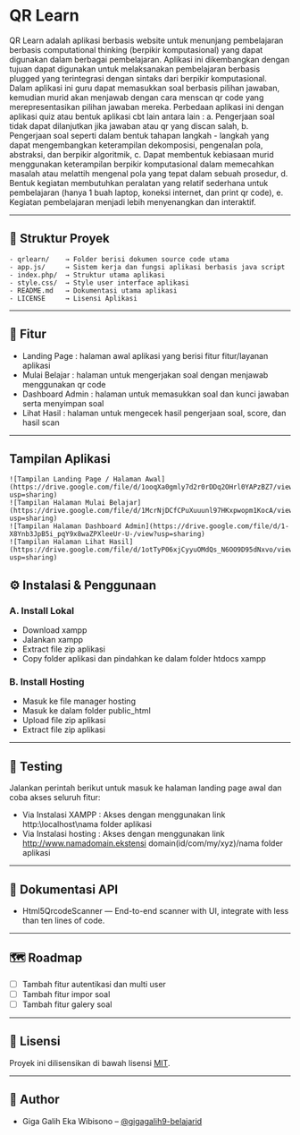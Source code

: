 # QR Learn

QR Learn adalah aplikasi berbasis website untuk menunjang pembelajaran berbasis computational thinking (berpikir komputasional) yang dapat digunakan dalam berbagai pembelajaran. Aplikasi ini dikembangkan dengan tujuan dapat digunakan untuk melaksanakan pembelajaran berbasis plugged yang terintegrasi dengan sintaks dari berpikir komputasional. Dalam aplikasi ini guru dapat memasukkan soal berbasis pilihan jawaban, kemudian murid akan menjawab dengan cara menscan qr code yang merepresentasikan pilihan jawaban mereka. Perbedaan aplikasi ini dengan aplikasi quiz atau bentuk aplikasi cbt lain antara lain : a. Pengerjaan soal tidak dapat dilanjutkan jika jawaban atau qr yang discan salah, b. Pengerjaan soal seperti dalam bentuk tahapan langkah - langkah yang dapat mengembangkan keterampilan dekomposisi, pengenalan pola, abstraksi, dan berpikir algoritmik, c. Dapat membentuk kebiasaan murid menggunakan keterampilan berpikir komputasional dalam memecahkan masalah atau melattih mengenal pola yang tepat dalam sebuah prosedur, d. Bentuk kegiatan membutuhkan peralatan yang relatif sederhana untuk pembelajaran (hanya 1 buah laptop, koneksi internet, dan print qr code), e. Kegiatan pembelajaran menjadi lebih menyenangkan dan interaktif.

---

## 📂 Struktur Proyek
```
- qrlearn/    → Folder berisi dokumen source code utama
- app.js/     → Sistem kerja dan fungsi aplikasi berbasis java script
- index.php/  → Struktur utama aplikasi
- style.css/  → Style user interface aplikasi
- README.md   → Dokumentasi utama aplikasi
- LICENSE     → Lisensi Aplikasi
```

---

## 🚀 Fitur
- Landing Page         : halaman awal aplikasi yang berisi fitur fitur/layanan aplikasi
- Mulai Belajar        : halaman untuk mengerjakan soal dengan menjawab menggunakan qr code
- Dashboard Admin      : halaman untuk memasukkan soal dan kunci jawaban serta menyimpan soal
- Lihat Hasil          : halaman untuk mengecek hasil pengerjaan soal, score, dan hasil scan

---
## Tampilan Aplikasi
    ![Tampilan Landing Page / Halaman Awal](https://drive.google.com/file/d/1ooqXa0gmly7d2r0rDDq2OHrl0YAPzBZ7/view?usp=sharing)
    ![Tampilan Halaman Mulai Belajar](https://drive.google.com/file/d/1McrNjDCfCPuXuuunl97HKxpwopm1KocA/view?usp=sharing)
    ![Tampilan Halaman Dashboard Admin](https://drive.google.com/file/d/1-X8Ynb3JpB5i_pqY9x8waZPXleeUr-U-/view?usp=sharing)
    ![Tampilan Halaman Lihat Hasil](https://drive.google.com/file/d/1otTyP06xjCyyuOMdQs_N6OO9D95dNxvo/view?usp=sharing)

## ⚙️ Instalasi & Penggunaan

### A. Install Lokal
- Download xampp
- Jalankan xampp
- Extract file zip aplikasi
- Copy folder aplikasi dan pindahkan ke dalam folder htdocs xampp

### B. Install Hosting
- Masuk ke file manager hosting
- Masuk ke dalam folder public_html
- Upload file zip aplikasi
- Extract file zip aplikasi

---

## 🧪 Testing
Jalankan perintah berikut untuk masuk ke halaman landing page awal dan coba akses seluruh fitur:
- Via Instalasi XAMPP   : Akses dengan menggunakan link http:\\localhost\nama folder aplikasi
- Via Instalasi hosting : Akses dengan menggunakan link http://www.namadomain.ekstensi domain(id/com/my/xyz)/nama folder aplikasi

---

## 📖 Dokumentasi API
- Html5QrcodeScanner — End-to-end scanner with UI, integrate with less than ten lines of code.

---

## 🗺️ Roadmap
- [ ] Tambah fitur autentikasi dan multi user
- [ ] Tambah fitur impor soal
- [ ] Tambah fitur galery soal

---

## 📄 Lisensi
Proyek ini dilisensikan di bawah lisensi [MIT](LICENSE).  

---

## 👤 Author
- Giga Galih Eka Wibisono – [@gigagalih9-belajarid](https://github.com/gigagalih9-belajarid)  
